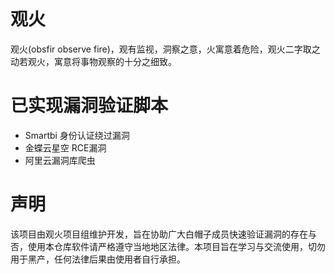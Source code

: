 # 观火
观火(obsfir observe fire)，观有监视，洞察之意，火寓意着危险，观火二字取之动若观火，寓意将事物观察的十分之细致。

# 已实现漏洞验证脚本

- Smartbi 身份认证绕过漏洞
- 金蝶云星空 RCE漏洞
- 阿里云漏洞库爬虫

# 声明
该项目由观火项目组维护开发，旨在协助广大白帽子成员快速验证漏洞的存在与否，使用本仓库软件请严格遵守当地地区法律。本项目旨在学习与交流使用，切勿用于黑产，任何法律后果由使用者自行承担。

